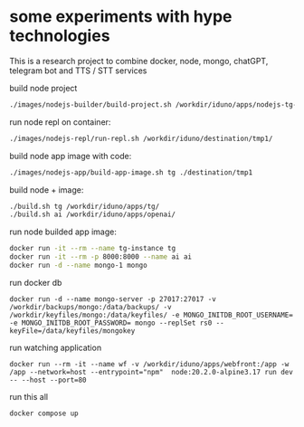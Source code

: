 # some experiments with hype technologies

This is a research project to combine docker, node, mongo, chatGPT, telegram bot and TTS / STT services

build node project
```bash
./images/nodejs-builder/build-project.sh /workdir/iduno/apps/nodejs-tg-bot /workdir/iduno/destination/tmp1
```

run node repl on container:
```bash
./images/nodejs-repl/run-repl.sh /workdir/iduno/destination/tmp1/
```

build node app image with code:
```bash
./images/nodejs-app/build-app-image.sh tg ./destination/tmp1
```

build node + image:
```bash
./build.sh tg /workdir/iduno/apps/tg/
./build.sh ai /workdir/iduno/apps/openai/
```

run node builded app image:
```bash
docker run -it --rm --name tg-instance tg
docker run -it --rm -p 8000:8000 --name ai ai
docker run -d --name mongo-1 mongo
```

run docker db
```
docker run -d --name mongo-server -p 27017:27017 -v /workdir/backups/mongo:/data/backups/ -v /workdir/keyfiles/mongo:/data/keyfiles/ -e MONGO_INITDB_ROOT_USERNAME= -e MONGO_INITDB_ROOT_PASSWORD= mongo --replSet rs0 --keyFile=/data/keyfiles/mongokey
```

run watching application
```
docker run --rm -it --name wf -v /workdir/iduno/apps/webfront:/app -w /app --network=host --entrypoint="npm"  node:20.2.0-alpine3.17 run dev -- --host --port=80
```


run this all
```bash
docker compose up
```
